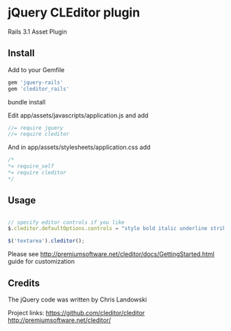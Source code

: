 # jQuery CLEditor plugin
Rails 3.1 Asset Plugin  

## Install

Add to your Gemfile

```ruby
gem 'jquery-rails'
gem 'cleditor_rails'
```

bundle install

Edit app/assets/javascripts/application.js and add

```javascript
//= require jquery
//= require cleditor
```

And in app/assets/stylesheets/application.css add

```css
/*
*= require_self
*= require cleditor
*/
```

## Usage

```javascript

// specify editor controls if you like
$.cleditor.defaultOptions.controls = "style bold italic underline strikethrough image link undo redo";

$('textarea').cleditor();
```

Please see <http://premiumsoftware.net/cleditor/docs/GettingStarted.html> guide for customization

## Credits

The jQuery code was written by Chris Landowski

Project links:
<https://github.com/cleditor/cleditor>  
<http://premiumsoftware.net/cleditor/>
